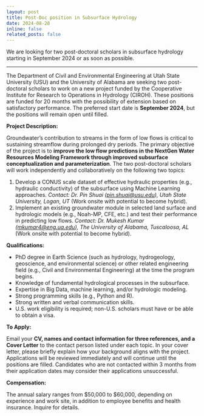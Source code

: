 ```yaml
---
layout: post
title: Post-Doc position in Subsurface Hydrology
date: 2024-08-28 
inline: false
related_posts: false
---
```


We are looking for two post-doctoral scholars in subsurface hydrology starting in September 2024 or as soon as possible. 

---

The Department of Civil and Environmental Engineering at Utah State University (USU) and the University of Alabama are seeking two post-doctoral scholars to work on a new project funded by the Cooperative Institute for Research to Operations in Hydrology (CIROH). These positions are funded for 20 months with the possibility of extension based on satisfactory performance. The preferred start date is **September 2024**, but the positions will remain open until filled.

**Project Description:**

Groundwater’s contribution to streams in the form of low flows is critical to sustaining streamflow during prolonged dry periods. The primary objective of the project is to **improve the low flow predictions in the NextGen Water Resources Modeling Framework through improved subsurface conceptualization and parameterization**. The two post-doctoral scholars will work independently and collaboratively on the following two topics:

1.	Develop a CONUS scale dataset of effective hydraulic properties (e.g., hydraulic conductivity) of the subsurface using Machine Learning approaches. *Contact: Dr. Pin Shuai (pin.shuai@usu.edu), Utah State University, Logan, UT* (Work onsite with potential to become hybrid). 
2.	Implement an existing groundwater module in selected land surface and hydrologic models (e.g., Noah-MP, CFE, etc.) and test their performance in predicting low flows. *Contact: Dr. Mukesh Kumar (mkumar4@eng.ua.edu), The University of Alabama, Tuscaloosa, AL* (Work onsite with potential to become hybrid). 

**Qualifications:**

- PhD degree in Earth Science (such as hydrology, hydrogeology, geoscience, and environmental science) or other related engineering field (e.g., Civil and Environmental Engineering) at the time the program begins.
- Knowledge of fundamental hydrological processes in the subsurface.
- Expertise in Big Data, machine learning, and/or hydrologic modeling.
- Strong programming skills (e.g., Python and R).
- Strong written and verbal communication skills.
- U.S. work eligibility is required; non-U.S. scholars must have or be able to obtain a visa.

**To Apply:**

Email your **CV, names and contact information for three references, and a Cover Letter** to the contact person listed under each topic. In your cover letter, please briefly explain how your background aligns with the project. Applications will be reviewed immediately and will continue until the positions are filled. Candidates who are not contacted within 3 months from their application dates may consider their applications unsuccessful.

**Compensation:**

The annual salary ranges from $50,000 to $60,000, depending on experience and work site, in addition to employee benefits and health insurance. Inquire for details. 


